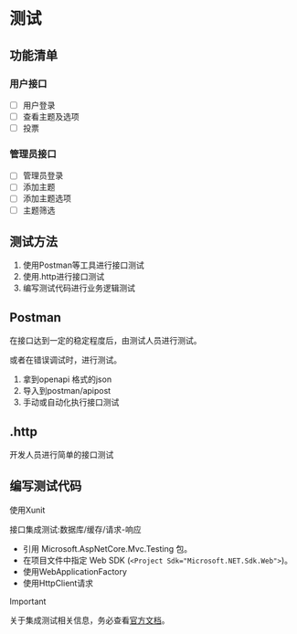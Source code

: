 # 测试

## 功能清单

### 用户接口

- [ ] 用户登录
- [ ] 查看主题及选项
- [ ] 投票

### 管理员接口

- [ ] 管理员登录
- [ ] 添加主题
- [ ] 添加主题选项
- [ ] 主题筛选

## 测试方法

1. 使用Postman等工具进行接口测试
2. 使用.http进行接口测试
3. 编写测试代码进行业务逻辑测试

## Postman

在接口达到一定的稳定程度后，由测试人员进行测试。

或者在错误调试时，进行测试。

1. 拿到openapi 格式的json
2. 导入到postman/apipost
3. 手动或自动化执行接口测试

## .http

开发人员进行简单的接口测试

## 编写测试代码

使用Xunit

接口集成测试:数据库/缓存/请求-响应

- 引用 Microsoft.AspNetCore.Mvc.Testing 包。
- 在项目文件中指定 Web SDK (`<Project Sdk="Microsoft.NET.Sdk.Web">`)。
- 使用WebApplicationFactory
- 使用HttpClient请求

> [!IMPORTANT]
> 关于集成测试相关信息，务必查看[官方文档](https://learn.microsoft.com/zh-cn/aspnet/core/test/integration-tests?view=aspnetcore-8.0)。
